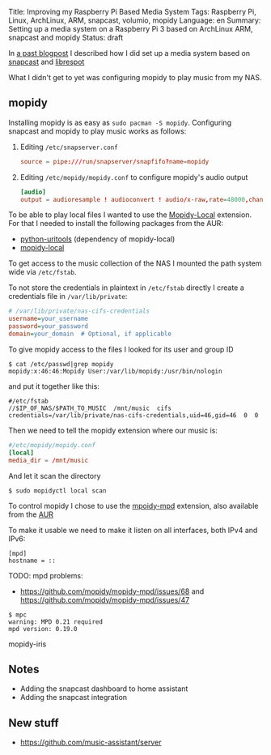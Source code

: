 Title: Improving my Raspberry Pi Based Media System
Tags: Raspberry Pi, Linux, ArchLinux, ARM, snapcast, volumio, mopidy
Language: en
Summary: Setting up a media system on a Raspberry Pi 3 based on ArchLinux ARM, snapcast and mopidy
Status: draft


In [a past
blogpost](https://blog.rnstlr.ch/creating-a-raspberry-pi-based-media-system.html)
I described how I did set up a media system based on
[snapcast](https://github.com/badaix/snapcast) and
[librespot](https://github.com/librespot-org/librespot)

What I didn't get to yet was configuring mopidy to play music from my NAS.

## mopidy

Installing mopidy is as easy as `sudo pacman -S mopidy`. Configuring snapcast
and mopidy to play music works as follows:

 1. Editing `/etc/snapserver.conf`
    ```toml
    source = pipe:///run/snapserver/snapfifo?name=mopidy
    ```
 2. Editing `/etc/mopidy/mopidy.conf` to configure mopidy's audio output
    ```toml
    [audio]
    output = audioresample ! audioconvert ! audio/x-raw,rate=48000,channels=2,format=S16LE ! filesink location=/run/snapserver/snapfifo
    ```

To be able to play local files I wanted to use the
[Mopidy-Local](https://mopidy.com/ext/local/) extension. For that I needed to
install the following packages from the AUR:

 * [python-uritools](https://aur.archlinux.org/packages/python-uritools) (dependency of mopidy-local)
 * [mopidy-local](https://aur.archlinux.org/packages/mopidy-local)

To get access to the music collection of the NAS I mounted the path system wide
via `/etc/fstab`.

To not store the credentials in plaintext in `/etc/fstab` directly I create a
credentials file in `/var/lib/private`:

```ini
# /var/lib/private/nas-cifs-credentials
username=your_username
password=your_password
domain=your_domain  # Optional, if applicable
```

To give mopidy access to the files I looked for its user and group ID

```passwd
$ cat /etc/passwd|grep mopidy
mopidy:x:46:46:Mopidy User:/var/lib/mopidy:/usr/bin/nologin
```

and put it together like this: 

```fstab
#/etc/fstab
//$IP_OF_NAS/$PATH_TO_MUSIC  /mnt/music  cifs  credentials=/var/lib/private/nas-cifs-credentials,uid=46,gid=46  0  0
```

Then we need to tell the mopidy extension where our music is:

```toml
#/etc/mopidy/mopidy.conf
[local]
media_dir = /mnt/music
```

And let it scan the directory

```
$ sudo mopidyctl local scan
```

To control mopidy I chose to use the [mpoidy-mpd](https://mopidy.com/ext/mpd/)
extension, also available from the
[AUR](https://aur.archlinux.org/packages/mopidy-mpd)

To make it usable we need to make it listen on all interfaces, both IPv4 and
IPv6:
```
[mpd]
hostname = ::
```

TODO: mpd problems:
 * https://github.com/mopidy/mopidy-mpd/issues/68 and https://github.com/mopidy/mopidy-mpd/issues/47
  ```
  $ mpc
  warning: MPD 0.21 required
  mpd version: 0.19.0
  ```

mopidy-iris

## Notes

 * Adding the snapcast dashboard to home assistant
 * Adding the snapcast integration

## New stuff

 * https://github.com/music-assistant/server
